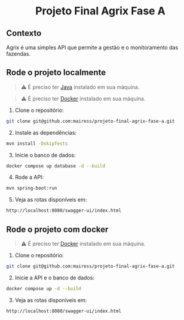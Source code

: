 # <p align="center">Projeto Final Agrix Fase A</p>

## Contexto

Agrix é uma simples API que permite a gestão e o monitoramento das fazendas.

## Rode o projeto localmente

> ⚠️ É preciso ter [Java](https://www.oracle.com/java/) instalado em sua máquina.

> ⚠️ É preciso ter [Docker](https://www.docker.com/get-started/) instalado em sua máquina.

1. Clone o repositório:

```BASH
git clone git@github.com:mairess/projeto-final-agrix-fase-a.git
```

2. Instale as dependências:

```BASH
mvn install -DskipTests
```

3. Inicie o banco de dados:

```BASH
docker compose up database -d --build 
```

4. Rode a API:

```BASH
mvn spring-boot:run
```

5. Veja as rotas disponíveis em:

```BASH
http://localhost:8080/swagger-ui/index.html
```

## Rode o projeto com docker

> ⚠️ É preciso ter [Docker](https://www.docker.com/get-started/) instalado em sua máquina.

1. Clone o repositório:

```BASH
git clone git@github.com:mairess/projeto-final-agrix-fase-a.git
```

2. Inicie a API e o banco de dados:

```BASH
docker compose up -d --build 
```

3. Veja as rotas disponíveis em:

```BASH
http://localhost:8080/swagger-ui/index.html
```
